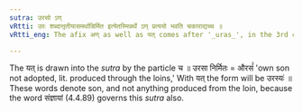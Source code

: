 ```yaml
---
sutra: उरसो ऽण्
vRtti: उरः शब्दात्तृतीयासमर्थान्निर्मित इत्येतस्मिन्नर्थे ऽण् प्रत्ययो भवति चकाराद्यच्च ॥
vRtti_eng: The afix अण् as well as यत् comes after '_uras_', in the 3rd case in construction, in the sense of 'made.'

---
```

The यत् is drawn into the _sutra_ by the particle च ॥ उरसा निर्मितः = औरसं꣡ 'own son not adopted, lit. produced through the loins,' With यत् the form will be उरस्यः॑ ॥ These words denote son, and not anything produced from the loin, because the word संज्ञायां (4.4.89) governs this _sutra_ also.